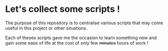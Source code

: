 # Let's collect some scripts !
The purpose of this repository is to centralise various scripts that may come useful in this project or other situations. 

Each of theses scripts gave me the occasion to learn something new and gain some ease of life at the cost of only few ~~minutes~~ hours of work !
